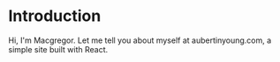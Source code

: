 # Introduction

Hi, I'm Macgregor. Let me tell you about myself at aubertinyoung.com, a simple site built with React.
